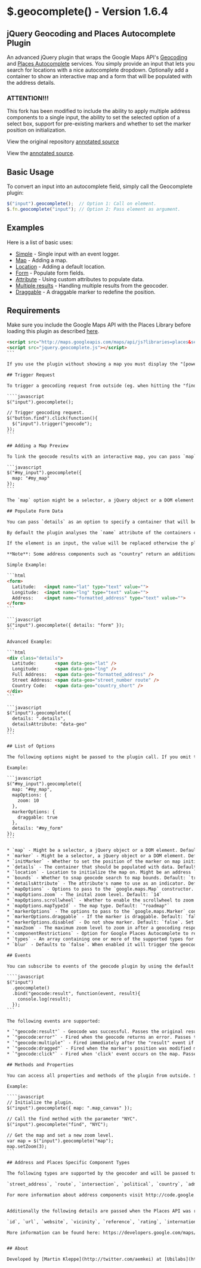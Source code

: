 # $.geocomplete() - Version 1.6.4
## jQuery Geocoding and Places Autocomplete Plugin

An advanced jQuery plugin that wraps the Google Maps API's [Geocoding](https://code.google.com/apis/maps/documentation/javascript/geocoding.html) and [Places Autocomplete](https://code.google.com/apis/maps/documentation/javascript/places.html#places_autocomplete) services. You simply provide an input that lets you search for locations with a nice autocomplete dropdown. Optionally add a container to show an interactive map and a form that will be populated with the address details.
### ATTENTION!!!
 
This fork has been modified to include the ability to apply multiple address components to a single input, the ability to set the selected option of a select box, support for pre-existing markers and whether to set the marker position on initialization.

View the original repository [annotated source](https://github.com/ubilabs/geocomplete)

View the [annotated source](https://github.com/climbak/geocomplete/blob/master/jquery.geocomplete.js).

## Basic Usage

To convert an input into an autocomplete field, simply call the Geocomplete plugin:

```javascript
$("input").geocomplete();  // Option 1: Call on element.
$.fn.geocomplete("input"); // Option 2: Pass element as argument.
```

## Examples

Here is a list of basic uses:

* [Simple](http://ubilabs.github.com/geocomplete/examples/simple.html) - Single input with an event logger.
* [Map](http://ubilabs.github.com/geocomplete/examples/map.html) - Adding a map.
* [Location](http://ubilabs.github.com/geocomplete/examples/location.html) - Adding a default location.
* [Form](http://ubilabs.github.com/geocomplete/examples/form.html) - Populate form fields.
* [Attribute](http://ubilabs.github.com/geocomplete/examples/custom_attribute.html) - Using custom attributes to populate data.
* [Multiple results](http://ubilabs.github.com/geocomplete/examples/multiple_results.html) - Handling multiple results from the geocoder.
* [Draggable](http://ubilabs.github.com/geocomplete/examples/draggable.html) -  A draggable marker to redefine the position.

## Requirements

Make sure you include the Google Maps API with the Places Library before loading this plugin as described [here](https://developers.google.com/maps/documentation/javascript/places#loading_the_library).

````html
<script src="http://maps.googleapis.com/maps/api/js?libraries=places&sensor=false"></script>
<script src="jquery.geocomplete.js"></script>
```

If you use the plugin without showing a map you must display the "[powered by Google](https://developers.google.com/maps/documentation/javascript/places#autocomplete_no_map)" logo under the text field.

## Trigger Request

To trigger a geocoding request from outside (eg. when hitting the "find" button), simply trigger the "geocode" event on the element.

````javascript
$("input").geocomplete();

// Trigger geocoding request.
$("button.find").click(function(){
  $("input").trigger("geocode");
});
```

## Adding a Map Preview

To link the geocode results with an interactive map, you can pass `map` as an option to the plugin.

```javascript
$("#my_input").geocomplete({
  map: "#my_map"
});
```

The `map` option might be a selector, a jQuery object or a DOM element.

## Populate Form Data

You can pass `details` as an option to specify a container that will be populated when a geocoding request was successful.

By default the plugin analyses the `name` attribute of the containers child nodes and replaces the content. You can override the `detailsAttribute` to use another attribute such as `data-geo`.

If the element is an input, the value will be replaced otherwise the plugin overrides the current text.

**Note**: Some address components such as "country" return an additional `short_name`. You can access them by simply adding `_short` at the end of the type.

Simple Example:

```html
<form>
  Latitude:   <input name="lat" type="text" value="">
  Longitude:  <input name="lng" type="text" value="">
  Address:    <input name="formatted_address" type="text" value="">
</form>
```

```javascript
$("input").geocomplete({ details: "form" });
```

Advanced Example:

```html
<div class="details">
  Latitude:       <span data-geo="lat" />
  Longitude:      <span data-geo="lng" />
  Full Address:   <span data-geo="formatted_address" />
  Street Address: <span data-geo="street_number route" />
  Country Code:   <span data-geo="country_short" />
</div>
```

```javascript
$("input").geocomplete({
  details: ".details",
  detailsAttribute: "data-geo"
});
```

## List of Options

The following options might be passed to the plugin call. If you omit them, they fall back to the default.

Example:

```javascript
$("#my_input").geocomplete({
  map: "#my_map",
  mapOptions: {
    zoom: 10
  },
  markerOptions: {
    draggable: true
  },
  details: "#my_form"
});
```

* `map` - Might be a selector, a jQuery object or a DOM element. Default is `false` which shows no map.
* `marker` - Might be a selector, a jQuery object or a DOM element. Default is `false` which creates a new basic marker.
* `initMarker` - Whether to set the position of the marker on map initialization. Default: `true`
* `details` - The container that should be populated with data. Defaults to `false` which ignores the setting.
* `location` - Location to initialize the map on. Might be an address `string` or an `array` with [latitude, longitude] or a `google.maps.LatLng`object. Default is `false` which shows a blank map.
* `bounds` - Whether to snap geocode search to map bounds. Default: `true` if false search globally. Alternatively pass a custom LatLngBounds object
* `detailsAttribute` - The attribute's name to use as an indicator. Default: `"name"`
* `mapOptions` - Options to pass to the `google.maps.Map` constructor. See the full list [here](http://code.google.com/apis/maps/documentation/javascript/reference.html#MapOptions).
* `mapOptions.zoom` - The inital zoom level. Default: `14`
* `mapOptions.scrollwheel` - Whether to enable the scrollwheel to zoom the map. Default: `false`
* `mapOptions.mapTypeId` - The map type. Default: `"roadmap"`
* `markerOptions` - The options to pass to the `google.maps.Marker` constructor. See the full list [here](http://code.google.com/apis/maps/documentation/javascript/reference.html#MarkerOptions).
* `markerOptions.draggable` - If the marker is draggable. Default: `false`. Set to true to enable dragging.
* `markerOptions.disabled` - Do not show marker. Default: `false`. Set to true to disable marker.
* `maxZoom` - The maximum zoom level to zoom in after a geocoding response. Default: `16`
* `componentRestrictions` - Option for Google Places Autocomplete to restrict results by country. See the [docs](https://developers.google.com/maps/documentation/javascript/places#places_autocomplete)
* `types` - An array containing one or more of the supported types for the places request. Default: `['geocode']` See the full list [here](http://code.google.com/apis/maps/documentation/javascript/places.html#place_search_requests).
* `blur` - Defaults to `false`. When enabled it will trigger the geocoding request whenever the geofield is blured. (See jQuery `.blur()`)

## Events

You can subscribe to events of the geocode plugin by using the default jQuery syntax:

````javascript
$("input")
  .geocomplete()
  .bind("geocode:result", function(event, result){
    console.log(result);
  });
```

The following events are supported:

* `"geocode:result"` - Geocode was successful. Passes the original result as described [here](http://code.google.com/apis/maps/documentation/javascript/geocoding.html#GeocodingResults).
* `"geocode:error"` - Fired when the geocode returns an error. Passes the current status as listed [here](http://code.google.com/apis/maps/documentation/javascript/geocoding.html#GeocodingStatusCodes).
* `"geocode:multiple"` - Fired immediately after the "result" event if multiple results were found. Passes an array of all results.
* `"geocode:dragged"` - Fired when the marker's position was modified manually. Passes the updated location.
* `"geocode:click"` - Fired when 'click' event occurs on the map. Passes the location where the click had place.

## Methods and Properties

You can access all properties and methods of the plugin from outside. Simply add a string as the first argument to the `.geocomplete` method after you initialized the plugin.

Example:

````javascript
// Initialize the plugin.
$("input").geocomplete({ map: ".map_canvas" });

// Call the find method with the parameter "NYC".
$("input").geocomplete("find", "NYC");

// Get the map and set a new zoom level.
var map = $("input").geocomplete("map");
map.setZoom(3);
```

## Address and Places Specific Component Types

The following types are supported by the geocoder and will be passed to the provided form or container:

`street_address`, `route`, `intersection`, `political`, `country`, `administrative_area_level_1`, `administrative_area_level_2`, `administrative_area_level_3`, `colloquial_area`, `locality`, `sublocality`, `neighborhood`, `premise`, `subpremise`, `postal_code`, `natural_feature`, `airport`, `park`, `point_of_interest`, `post_box`, `street_number`, `floor`, `room`, `lat`, `lng`, `viewport`, `location`, `formatted_address`, `location_type`, `bounds`

For more information about address components visit http://code.google.com/apis/maps/documentation/geocoding/#Types


Additionally the following details are passed when the Places API was requested:

`id`, `url`, `website`, `vicinity`, `reference`, `rating`, `international_phone_number`, `icon`, `formatted_phone_number`

More information can be found here: https://developers.google.com/maps/documentation/javascript/places#place_details_responses


## About

Developed by [Martin Kleppe](http://twitter.com/aemkei) at [Ubilabs](http://ubilabs.net).

